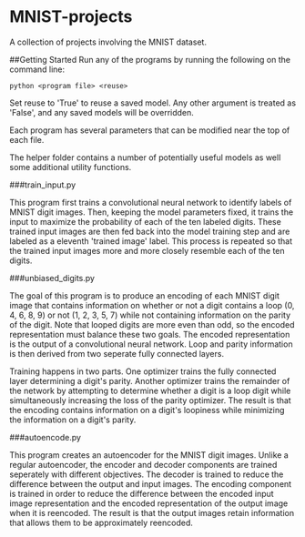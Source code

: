 # MNIST-projects
A collection of projects involving the MNIST dataset.

##Getting Started
Run any of the programs by running the following on the command line:
```
python <program file> <reuse>
```
Set reuse to 'True' to reuse a saved model. Any other argument is treated as 'False', and any saved models will be overridden. 

Each program has several parameters that can be modified near the top of each file.

The helper folder contains a number of potentially useful models as well some additional utility functions.

###train_input.py

This program first trains a convolutional neural network to identify labels of MNIST digit images. Then, keeping the model parameters fixed, it trains the input to maximize the probability of each of the ten labeled digits. These trained input images are then fed back into the model training step and are labeled as a eleventh 'trained image' label. This process is repeated so that the trained input images more and more closely resemble each of the ten digits.

###unbiased_digits.py

The goal of this program is to produce an encoding of each MNIST digit image that contains information on whether or not a digit contains a loop (0, 4, 6, 8, 9) or not (1, 2, 3, 5, 7) while not containing information on the parity of the digit. Note that looped digits are more even than odd, so the encoded representation must balance these two goals. The encoded representation is the output of a convolutional neural network. Loop and parity information is then derived from two seperate fully connected layers. 

Training happens in two parts. One optimizer trains the fully connected layer determining a digit's parity. Another optimizer trains the remainder of the network by attempting to determine whether a digit is a loop digit while simultaneously increasing the loss of the parity optimizer. The result is that the encoding contains information on a digit's loopiness while minimizing the information on a digit's parity.

###autoencode.py

This program creates an autoencoder for the MNIST digit images. Unlike a regular autoencoder, the encoder and decoder components are trained seperately with different objectives. The decoder is trained to reduce the difference between the output and input images. The encoding component is trained in order to reduce the difference between the encoded input image representation and the encoded representation of the output image when it is reencoded. The result is that the output images retain information that allows them to be approximately reencoded.
